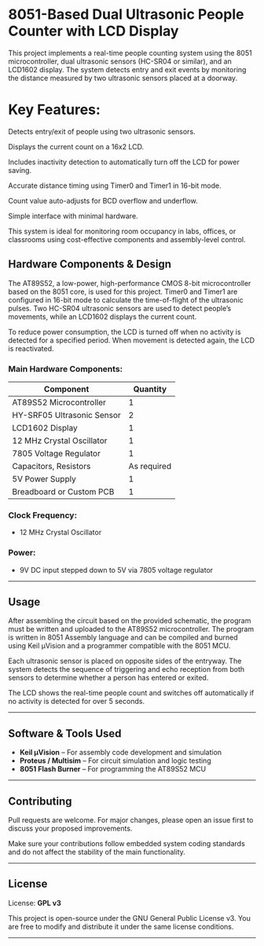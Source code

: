 # 8051-Based Dual Ultrasonic People Counter with LCD Display
This project implements a real-time people counting system using the 8051 microcontroller, dual ultrasonic sensors (HC-SR04 or similar), and an LCD1602 display. The system detects entry and exit events by monitoring the distance measured by two ultrasonic sensors placed at a doorway.

# Key Features:

Detects entry/exit of people using two ultrasonic sensors.

Displays the current count on a 16x2 LCD.

Includes inactivity detection to automatically turn off the LCD for power saving.

Accurate distance timing using Timer0 and Timer1 in 16-bit mode.

Count value auto-adjusts for BCD overflow and underflow.

Simple interface with minimal hardware.

This system is ideal for monitoring room occupancy in labs, offices, or classrooms using cost-effective components and assembly-level control.
## Hardware Components & Design

The AT89S52, a low-power, high-performance CMOS 8-bit microcontroller based on the 8051 core, is used for this project. Timer0 and Timer1 are configured in 16-bit mode to calculate the time-of-flight of the ultrasonic pulses. Two HC-SR04 ultrasonic sensors are used to detect people’s movements, while an LCD1602 displays the current count.

To reduce power consumption, the LCD is turned off when no activity is detected for a specified period. When movement is detected again, the LCD is reactivated.

### Main Hardware Components:

| Component                     | Quantity |
|-------------------------------|----------|
| AT89S52 Microcontroller       | 1        |
| HY-SRF05 Ultrasonic Sensor    | 2        |
| LCD1602 Display               | 1        |
| 12 MHz Crystal Oscillator| 1        |
| 7805 Voltage Regulator        | 1        |
| Capacitors, Resistors         | As required |
| 5V Power Supply               | 1        |
| Breadboard or Custom PCB      | 1        |

### Clock Frequency:
- 12 MHz Crystal Oscillator

### Power:
- 9V DC input stepped down to 5V via 7805 voltage regulator

---

## Usage

After assembling the circuit based on the provided schematic, the program must be written and uploaded to the AT89S52 microcontroller. The program is written in 8051 Assembly language and can be compiled and burned using Keil µVision and a programmer compatible with the 8051 MCU.

Each ultrasonic sensor is placed on opposite sides of the entryway. The system detects the sequence of triggering and echo reception from both sensors to determine whether a person has entered or exited.

The LCD shows the real-time people count and switches off automatically if no activity is detected for over 5 seconds.

---

## Software & Tools Used

- **Keil µVision** – For assembly code development and simulation
- **Proteus / Multisim** – For circuit simulation and logic testing
- **8051 Flash Burner** – For programming the AT89S52 MCU
  
---

## Contributing

Pull requests are welcome. For major changes, please open an issue first to discuss your proposed improvements.

Make sure your contributions follow embedded system coding standards and do not affect the stability of the main functionality.

---

## License

License: **GPL v3**

This project is open-source under the GNU General Public License v3. You are free to modify and distribute it under the same license conditions.

---
